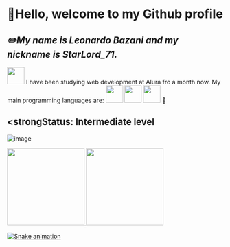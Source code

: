 <h1><strong>🙌Hello, welcome to my Github profile</strong></h1>
<h2><strong><em>✏️My name is Leonardo Bazani and my nickname is StarLord_71.</em></strong></h2>

 <img width= "40px" height="40px" src="https://user-images.githubusercontent.com/112039188/188991310-d740486e-10cd-49f3-83c4-3b65782261c2.png"> I have been studying web development at Alura fro a month now.
 My main programming languages are: 
 <img src="https://cdn.jsdelivr.net/gh/devicons/devicon/icons/javascript/javascript-original.svg" width="40" height="40"/> 
 <img src="https://cdn.jsdelivr.net/gh/devicons/devicon/icons/css3/css3-original.svg" width="40" height="40"/> 
 <img src="https://cdn.jsdelivr.net/gh/devicons/devicon/icons/html5/html5-original-wordmark.svg" width="40" height="40"/>
 📜<h2><strongStatus: Intermediate level</h2>
 
![image](https://user-images.githubusercontent.com/112039188/188994300-af23458b-eda2-4c7c-98e5-b705a5a555be.png)

<div>
<a href="https://github.com/seu-usuário-aqui">
<img height="180em" src="https://github-readme-stats.vercel.app/api/top-langs/?username=LeonardoBazani&layout=compact&langs_count=7&theme=dracula"/>
<img height="180em" src="https://github-readme-stats.vercel.app/api?username=LeonardoBazani&show_icons=true&theme=dracula&include_all_commits=true&count_private=true"/>
</div>

![Snake animation](https://github.com/Le/LeonardoBazani/blob/output/github-contribution-grid-snake.svg)
<!--
**LeonardoBazani/LeonardoBazani** is a ✨ _special_ ✨ repository because its `README.md` (this file) appears on your GitHub profile.

Here are some ideas to get you started:

-  I’m currently working on ...
-  I’m currently learning ...
- 👯 I’m looking to collaborate on ...
- 🤔 I’m looking for help with ...
- 💬 Ask me about ...
- 📫 How to reach me: ...
- 😄 Pronouns: ...
- ⚡ Fun fact: ...
-->
